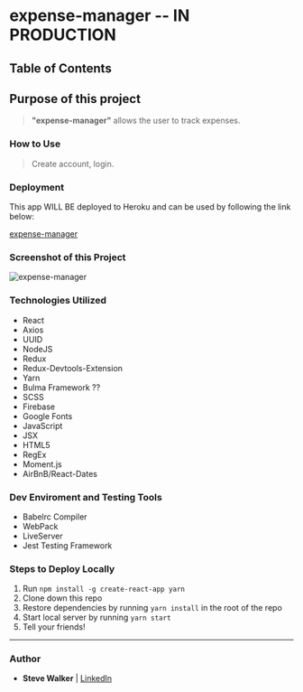 # expense-manager -- IN PRODUCTION

## Table of Contents



## Purpose of this project

>**"expense-manager"** allows the user to track expenses.

### How to Use

>Create account, login.

### Deployment

This app WILL BE deployed to Heroku and can be used by following the link below:

[expense-manager](https://pure-sava65.herokuapp.com/ "expense-manager")

### Screenshot of this Project

![expense-manager](https://raw.github.com/captnwalker/expense-manager/master/screenshot/screenshot1.gif "expense-manager")

### Technologies Utilized

* React
* Axios
* UUID
* NodeJS
* Redux
* Redux-Devtools-Extension
* Yarn
* Bulma Framework ??
* SCSS
* Firebase
* Google Fonts
* JavaScript
* JSX
* HTML5
* RegEx
* Moment.js
* AirBnB/React-Dates

### Dev Enviroment and Testing Tools

* Babelrc Compiler
* WebPack
* LiveServer
* Jest Testing Framework

### Steps to Deploy Locally

1. Run `npm install -g create-react-app yarn`
2. Clone down this repo
3. Restore dependencies by running `yarn install` in the root of the repo
4. Start local server by running `yarn start`
5. Tell your friends!

---

### Author

* **Steve Walker**  | [LinkedIn](https://www.linkedin.com/in/stevelwalker/)
